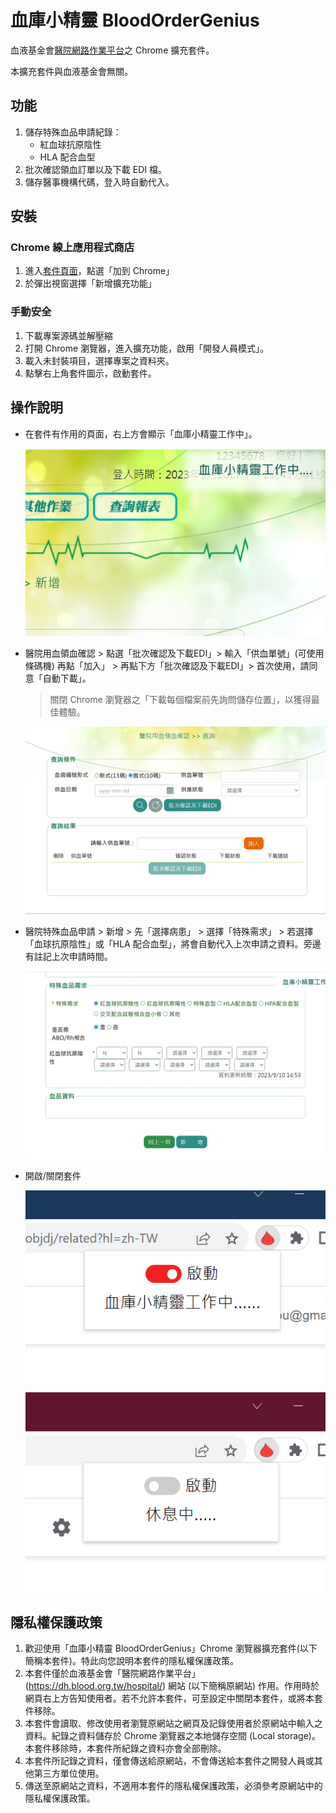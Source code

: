 # 血庫小精靈 BloodOrderGenius
血液基金會[醫院網路作業平台](https://dh.blood.org.tw/hospital/)之 Chrome 擴充套件。

本擴充套件與血液基金會無關。


## 功能

1. 儲存特殊血品申請紀錄：
   - 紅血球抗原陰性
   - HLA 配合血型
2. 批次確認領血訂單以及下載 EDI 檔。
3. 儲存醫事機構代碼，登入時自動代入。


## 安裝

### Chrome 線上應用程式商店

1.  進入[套件頁面](https://chrome.google.com/webstore/detail/%E8%A1%80%E5%BA%AB%E5%B0%8F%E7%B2%BE%E9%9D%88-blood-order-genius/fnpflpimngffoiecmnpkmechadbobjdj?hl=zh-TW)，點選「加到 Chrome」
2.  於彈出視窗選擇「新增擴充功能」


### 手動安全

1. 下載專案源碼並解壓縮
2. 打開 Chrome 瀏覽器，進入擴充功能，啟用「開發人員模式」。
3. 載入未封裝項目，選擇專案之資料夾。
4. 點擊右上角套件圖示，啟動套件。


## 操作說明

- 在套件有作用的頁面，右上方會顯示「血庫小精靈工作中」。

	![](images/activate.png)

- 醫院用血領血確認 > 點選「批次確認及下載EDI」> 輸入「供血單號」(可使用條碼機) 再點「加入」 >  再點下方「批次確認及下載EDI」> 首次使用，請同意「自動下載」。

  > 關閉 Chrome 瀏覽器之「下載每個檔案前先詢問儲存位置」，以獲得最佳體驗。

	![](images/1.png)

- 醫院特殊血品申請 > 新增 > 先「選擇病患」 > 選擇「特殊需求」 > 若選擇「血球抗原陰性」或「HLA 配合血型」，將會自動代入上次申請之資料。旁邊有註記上次申請時間。

	![](images/2.png)
	
- 開啟/關閉套件

	![](images/on.png) 
	![](images/off.png)
	
	
## 隱私權保護政策

1. 歡迎使用「血庫小精靈 BloodOrderGenius」Chrome 瀏覽器擴充套件(以下簡稱本套件)。特此向您說明本套件的隱私權保護政策。
2. 本套件僅於血液基金會「醫院網路作業平台」(https://dh.blood.org.tw/hospital/) 網站 (以下簡稱原網站) 作用。作用時於網頁右上方告知使用者。若不允許本套件，可至設定中關閉本套件，或將本套件移除。
3. 本套件會讀取、修改使用者瀏覽原網站之網頁及記錄使用者於原網站中輸入之資料。紀錄之資料儲存於 Chrome 瀏覽器之本地儲存空間 (Local storage)。本套件移除時，本套件所紀錄之資料亦會全部刪除。
4. 本套件所記錄之資料，僅會傳送給原網站，不會傳送給本套件之開發人員或其他第三方單位使用。
5. 傳送至原網站之資料，不適用本套件的隱私權保護政策，必須參考原網站中的隱私權保護政策。
